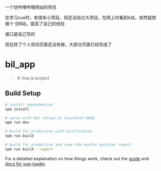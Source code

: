 
一个仿哔哩哔哩网站的项目


在学习vue时，有很多小项目，但还没站过大项目，在网上时看到b站，突然就想做个 仿B站，提高了自己的经验

接口是自己写的 

现在除了个人空间页面还没有做，大部分页面已经完成了



# bil_app

> A Vue.js project

## Build Setup

``` bash
# install dependencies
npm install

# serve with hot reload at localhost:8080
npm run dev

# build for production with minification
npm run build

# build for production and view the bundle analyzer report
npm run build --report
```

For a detailed explanation on how things work, check out the [guide](http://vuejs-templates.github.io/webpack/) and [docs for vue-loader](http://vuejs.github.io/vue-loader).
